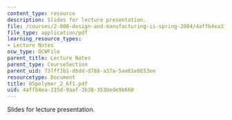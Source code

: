 ```yaml
---
content_type: resource
description: Slides for lecture presentation.
file: /courses/2-008-design-and-manufacturing-ii-spring-2004/4affb4ea315d9aaf3b38353bede9b660_05polymer_2_6f1.pdf
file_type: application/pdf
learning_resource_types:
- Lecture Notes
ocw_type: OCWFile
parent_title: Lecture Notes
parent_type: CourseSection
parent_uid: 737ff3b1-dbdd-d788-a37a-5aa61e6653ee
resourcetype: Document
title: 05polymer_2_6f1.pdf
uid: 4affb4ea-315d-9aaf-3b38-353bede9b660
---
```

Slides for lecture presentation.

